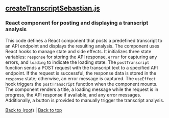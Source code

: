 ## [createTranscriptSebastian.js](createTranscriptSebastian.js)

### React component for posting and displaying a transcript analysis

This code defines a React component that posts a predefined transcript to an API endpoint and displays the resulting analysis. The component uses React hooks to manage state and side effects. It initializes three state variables: `response` for storing the API response, `error` for capturing any errors, and `loading` to indicate the loading state. The `postTranscript` function sends a POST request with the transcript text to a specified API endpoint. If the request is successful, the response data is stored in the `response` state; otherwise, an error message is captured. The `useEffect` hook triggers the `postTranscript` function when the component mounts. The component renders a title, a loading message while the request is in progress, the API response if available, and any error messages. Additionally, a button is provided to manually trigger the transcript analysis.

[Back to (root)](#root) | [Back to top](#table-of-contents)

